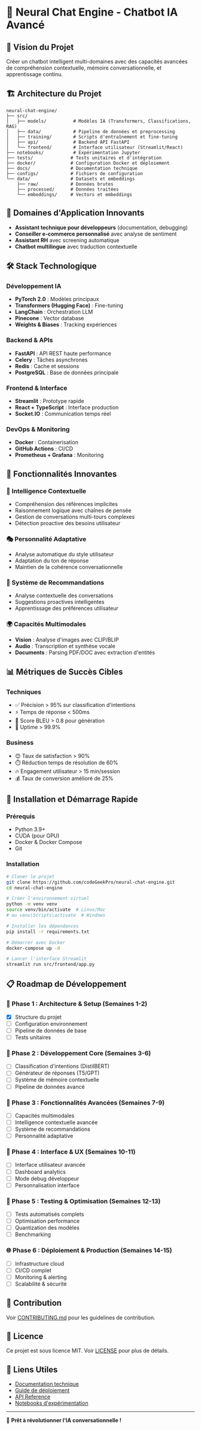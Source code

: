 # 🤖 Neural Chat Engine - Chatbot IA Avancé

## 🎯 Vision du Projet
Créer un chatbot intelligent multi-domaines avec des capacités avancées de compréhension contextuelle, mémoire conversationnelle, et apprentissage continu.

## 🏗️ Architecture du Projet

```
neural-chat-engine/
├── src/
│   ├── models/          # Modèles IA (Transformers, Classifications, RAG)
│   ├── data/            # Pipeline de données et preprocessing
│   ├── training/        # Scripts d'entraînement et fine-tuning
│   ├── api/             # Backend API FastAPI
│   └── frontend/        # Interface utilisateur (Streamlit/React)
├── notebooks/           # Expérimentation Jupyter
├── tests/              # Tests unitaires et d'intégration
├── docker/             # Configuration Docker et déploiement
├── docs/               # Documentation technique
├── configs/            # Fichiers de configuration
└── data/               # Datasets et embeddings
    ├── raw/            # Données brutes
    ├── processed/      # Données traitées
    └── embeddings/     # Vectors et embeddings
```

## 🚀 Domaines d'Application Innovants

- **Assistant technique pour développeurs** (documentation, debugging)
- **Conseiller e-commerce personnalisé** avec analyse de sentiment
- **Assistant RH** avec screening automatique
- **Chatbot multilingue** avec traduction contextuelle

## 🛠️ Stack Technologique

### Développement IA
- **PyTorch 2.0** : Modèles principaux
- **Transformers (Hugging Face)** : Fine-tuning
- **LangChain** : Orchestration LLM
- **Pinecone** : Vector database
- **Weights & Biases** : Tracking expériences

### Backend & APIs
- **FastAPI** : API REST haute performance
- **Celery** : Tâches asynchrones
- **Redis** : Cache et sessions
- **PostgreSQL** : Base de données principale

### Frontend & Interface
- **Streamlit** : Prototype rapide
- **React + TypeScript** : Interface production
- **Socket.IO** : Communication temps réel

### DevOps & Monitoring
- **Docker** : Containerisation
- **GitHub Actions** : CI/CD
- **Prometheus + Grafana** : Monitoring

## 🎨 Fonctionnalités Innovantes

### 🧠 Intelligence Contextuelle
- Compréhension des références implicites
- Raisonnement logique avec chaînes de pensée
- Gestion de conversations multi-tours complexes
- Détection proactive des besoins utilisateur

### 🎭 Personnalité Adaptative
- Analyse automatique du style utilisateur
- Adaptation du ton de réponse
- Maintien de la cohérence conversationnelle

### 🎯 Système de Recommandations
- Analyse contextuelle des conversations
- Suggestions proactives intelligentes
- Apprentissage des préférences utilisateur

### 🌍 Capacités Multimodales
- **Vision** : Analyse d'images avec CLIP/BLIP
- **Audio** : Transcription et synthèse vocale
- **Documents** : Parsing PDF/DOC avec extraction d'entités

## 📊 Métriques de Succès Cibles

### Techniques
- ✅ Précision > 95% sur classification d'intentions
- ⚡ Temps de réponse < 500ms
- 📝 Score BLEU > 0.8 pour génération
- 🔄 Uptime > 99.9%

### Business
- 😊 Taux de satisfaction > 90%
- ⏱️ Réduction temps de résolution de 60%
- 🔥 Engagement utilisateur > 15 min/session
- 💰 Taux de conversion amélioré de 25%

## 🚀 Installation et Démarrage Rapide

### Prérequis
- Python 3.9+
- CUDA (pour GPU)
- Docker & Docker Compose
- Git

### Installation

```bash
# Cloner le projet
git clone https://github.com/codeGeekPro/neural-chat-engine.git
cd neural-chat-engine

# Créer l'environnement virtuel
python -m venv venv
source venv/bin/activate  # Linux/Mac
# ou venv\Scripts\activate  # Windows

# Installer les dépendances
pip install -r requirements.txt

# Démarrer avec Docker
docker-compose up -d

# Lancer l'interface Streamlit
streamlit run src/frontend/app.py
```

## 📋 Roadmap de Développement

### 📅 Phase 1 : Architecture & Setup (Semaines 1-2)
- [x] Structure du projet
- [ ] Configuration environnement
- [ ] Pipeline de données de base
- [ ] Tests unitaires

### 🔧 Phase 2 : Développement Core (Semaines 3-6)
- [ ] Classification d'intentions (DistilBERT)
- [ ] Générateur de réponses (T5/GPT)
- [ ] Système de mémoire contextuelle
- [ ] Pipeline de données avancé

### 🚀 Phase 3 : Fonctionnalités Avancées (Semaines 7-9)
- [ ] Capacités multimodales
- [ ] Intelligence contextuelle avancée
- [ ] Système de recommandations
- [ ] Personnalité adaptative

### 🎨 Phase 4 : Interface & UX (Semaines 10-11)
- [ ] Interface utilisateur avancée
- [ ] Dashboard analytics
- [ ] Mode debug développeur
- [ ] Personnalisation interface

### 🧪 Phase 5 : Testing & Optimisation (Semaines 12-13)
- [ ] Tests automatisés complets
- [ ] Optimisation performance
- [ ] Quantization des modèles
- [ ] Benchmarking

### 🌐 Phase 6 : Déploiement & Production (Semaines 14-15)
- [ ] Infrastructure cloud
- [ ] CI/CD complet
- [ ] Monitoring & alerting
- [ ] Scalabilité & sécurité

## 🤝 Contribution

Voir [CONTRIBUTING.md](docs/CONTRIBUTING.md) pour les guidelines de contribution.

## 📄 Licence

Ce projet est sous licence MIT. Voir [LICENSE](LICENSE) pour plus de détails.

## 🔗 Liens Utiles

- [Documentation technique](docs/)
- [Guide de déploiement](docs/deployment.md)
- [API Reference](docs/api.md)
- [Notebooks d'expérimentation](notebooks/)

---

🚀 **Prêt à révolutionner l'IA conversationnelle !**